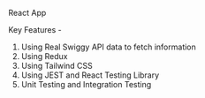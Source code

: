React App

Key Features -

1. Using Real Swiggy API data to fetch information
2. Using Redux
3. Using Tailwind CSS
4. Using JEST and React Testing Library
5. Unit Testing and Integration Testing
